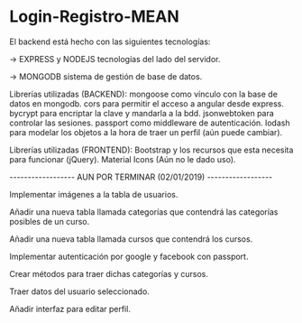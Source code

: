 ﻿# Login-Registro-MEAN

El backend está hecho con las siguientes tecnologías:

-> EXPRESS y NODEJS tecnologías del lado del servidor.

-> MONGODB sistema de gestión de base de datos.

Librerías utilizadas (BACKEND):
mongoose como vínculo con la base de datos en mongodb.
cors para permitir el acceso a angular desde express.
bycrypt para encriptar la clave y mandarla a la bdd. 
jsonwebtoken para controlar las sesiones.
passport como middleware de autenticación.
lodash para modelar los objetos a la hora de traer un perfil (aún puede cambiar).

Librerías utilizadas (FRONTEND):
Bootstrap y los recursos que esta necesita para funcionar (jQuery).
Material Icons (Aún no le dado uso).

------------------ AUN POR TERMINAR (02/01/2019) ------------------

Implementar imágenes a la tabla de usuarios.

Añadir una nueva tabla llamada categorías que contendrá las categorías posibles de un curso.

Añadir una nueva tabla llamada cursos que contendrá los cursos.

Implementar autenticación por google y facebook con passport.

Crear métodos para traer dichas categorías y cursos.

Traer datos del usuario seleccionado.

Añadir interfaz para editar perfil.
